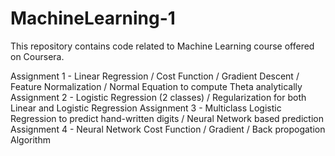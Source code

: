 MachineLearning-1
=================

This repository contains code related to Machine Learning course offered on Coursera.

Assignment 1 - Linear Regression / Cost Function / Gradient Descent / Feature Normalization / Normal Equation to compute Theta analytically
Assignment 2 - Logistic Regression (2 classes) / Regularization for both Linear and Logistic Regression
Assignment 3 - Multiclass Logistic Regression to predict hand-written digits / Neural Network based prediction
Assignment 4 - Neural Network Cost Function / Gradient / Back propogation Algorithm

